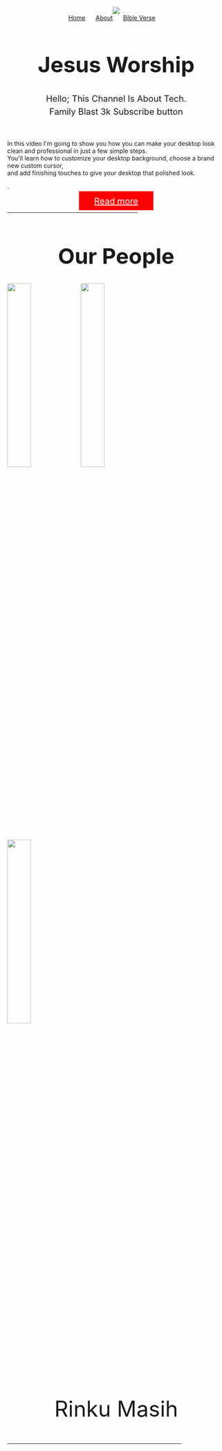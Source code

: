 <div style="text-align:center;"><img src="JESUS.JPG"></div>

<div style="text-align:center;">
<a style="padding-right: 20px;" href="Tech Hacker.HTML">Home</a>
<a style="padding-right: 20px;" href="About.HTML">About</a>
<a style="padding-right: 20px;" href="Verse.HTML">Bible Verse</a>
</div>
<h1 style="font-size:50px; text-align:center;">Jesus Worship</h1>

<p  style="font-size:20px; text-align:center; line-height: 30px; margin-bottom:50px;">Hello; This Channel Is About Tech.<br> Family Blast 3k Subscribe button

In this video I'm going to show you how you can make your desktop look clean and professional in just a few simple steps.<br>
 You'll learn how to customize your desktop background, choose a brand new custom cursor,<br> and add finishing touches to give your desktop that polished look.</p>.

<div style="text-align:center;"><a style="font-size:20px; background-color: red; padding: 11px 35px 09px 35px; color:white" href="https://sonsofglory.net/">Read more</a></div>

<hr style="width: 60%;">

<h1 style="font-size:50px; text-align:center;">Our People</h1>

<img style="width: 33%;" src="1111.jpg">
<img style="width: 33%;"src="kk.jpg">
<img style="width: 33%;"src="aryan1.jpeg">
<div style="text-align:center;">
<h9 style="font-size:50px; text-align:center;">Rinku Masih</h1>

<hr style="width: 80%;">



